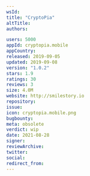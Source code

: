 ```yaml
---
wsId: 
title: "CryptoPia"
altTitle: 
authors:

users: 5000
appId: cryptopia.mobile
appCountry: 
released: 2019-09-05
updated: 2019-09-08
version: "1.0.2"
stars: 1.9
ratings: 30
reviews: 3
size: 4.0M
website: http://smilestory.io
repository: 
issue: 
icon: cryptopia.mobile.png
bugbounty: 
meta: obsolete
verdict: wip
date: 2021-08-28
signer: 
reviewArchive:
twitter: 
social:
redirect_from:
---
```


